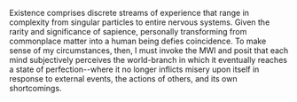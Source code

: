 Existence comprises discrete streams of experience that range in complexity from singular particles to entire nervous systems. Given the rarity and significance of sapience, personally transforming from commonplace matter into a human being defies coincidence. To make sense of my circumstances, then, I must invoke the MWI and posit that each mind subjectively perceives the world-branch in which it eventually reaches a state of perfection--where it no longer inflicts misery upon itself in response to external events, the actions of others, and its own shortcomings.
